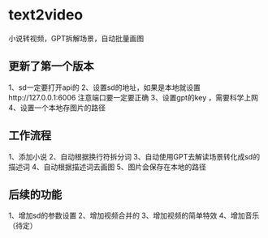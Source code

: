 # text2video
小说转视频，GPT拆解场景，自动批量画图


## 更新了第一个版本
1、sd一定要打开api的
2、设置sd的地址，如果是本地就设置http://127.0.0.1:6006  注意端口要一定要正确
3、设置gpt的key ，需要科学上网
4、设置一个本地存图片的路径


## 工作流程
1、添加小说
2、自动根据换行符拆分词
3、自动使用GPT去解读场景转化成sd的描述词
4、自动根据描述词去画图
5、图片会保存在本地的路径


## 后续的功能
1、增加sd的参数设置
2、增加视频合并的
3、增加视频的简单特效
4、增加音乐（待定）
